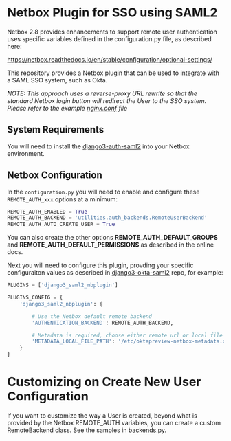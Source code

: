 # Netbox Plugin for SSO using SAML2

Netbox 2.8 provides enhancements to support remote user authentication uses specific
variables defined in the configuration.py file, as described here:

https://netbox.readthedocs.io/en/stable/configuration/optional-settings/

This repository provides a Netbox plugin that can be used to integrate with a SAML SSO system,
such as Okta.  

*NOTE: This approach uses a reverse-proxy URL rewrite so that the standard Netbox login button will redirect
the User to the SSO system.  Please refer to the example [nginx.conf](nginx.conf) file*

## System Requirements

You will need to install the [django3-auth-saml2](https://github.com/jeremyschulman/django3-auth-saml2)
into your Netbox environment.

## Netbox Configuration

In the `configuration.py` you will need to enable and configure these
`REMOTE_AUTH_xxx` options at a minimum:

```python
REMOTE_AUTH_ENABLED = True
REMOTE_AUTH_BACKEND = 'utilities.auth_backends.RemoteUserBackend'
REMOTE_AUTH_AUTO_CREATE_USER = True
````

You can also create the other options **REMOTE_AUTH_DEFAULT_GROUPS** and
**REMOTE_AUTH_DEFAULT_PERMISSIONS** as described in the online docs.

Next you will need to configure this plugin, provding your specific
configuraiton values as described in
[django3-okta-saml2](https://github.com/jeremyschulman/django3-okta-saml2)
repo, for example:

```python
PLUGINS = ['django3_saml2_nbplugin']

PLUGINS_CONFIG = {
    'django3_saml2_nbplugin': {

        # Use the Netbox default remote backend
        'AUTHENTICATION_BACKEND': REMOTE_AUTH_BACKEND,

        # Metadata is required, choose either remote url or local file path
        'METADATA_LOCAL_FILE_PATH': '/etc/oktapreview-netbox-metadata.xml',
    }
}
```

# Customizing on Create New User Configuration

If you want to customize the way a User is created, beyond what is provided by the
Netbox REMOTE_AUTH variables, you can create a custom RemoteBackend class.  See
the samples in [backends.py](django3_saml2_nbplugin/backends.py).

